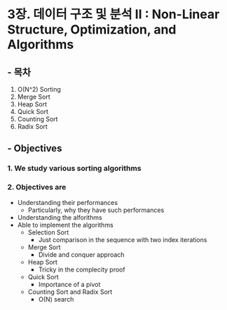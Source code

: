 # 3장. 데이터 구조 및 분석 II : Non-Linear Structure, Optimization, and Algorithms

## - 목차
1. O(N^2) Sorting
2. Merge Sort
3. Heap Sort
4. Quick Sort
5. Counting Sort
6. Radix Sort


## - Objectives
### 1. We study various sorting algorithms
### 2. Objectives are
* Understanding their performances
	* Particularly, why they have such performances
* Understanding the alforithms
* Able to implement the algorithms
	* Selection Sort
		* Just comparison in the sequence with two index iterations
	* Merge Sort
		* Divide and conquer approach
	* Heap Sort
		* Tricky in the complecity proof
	* Quick Sort
		* Importance of a pivot
	* Counting Sort and Radix Sort
		* O(N) search
